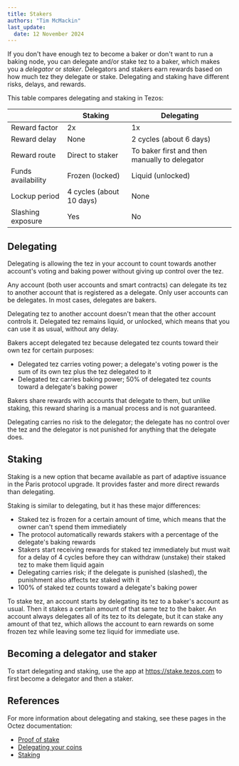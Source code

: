 ```yaml
---
title: Stakers
authors: "Tim McMackin"
last_update:
  date: 12 November 2024
---
```


If you don't have enough tez to become a baker or don't want to run a baking node, you can delegate and/or stake tez to a baker, which makes you a _delegator_ or _staker_.
Delegators and stakers earn rewards based on how much tez they delegate or stake.
Delegating and staking have different risks, delays, and rewards.

This table compares delegating and staking in Tezos:

&nbsp; | Staking | Delegating
--- | --- | ---
Reward factor | 2x | 1x
Reward delay | None | 2 cycles (about 6 days)
Reward route | Direct to staker | To baker first and then manually to delegator
Funds availability | Frozen (locked) | Liquid (unlocked)
Lockup period | 4 cycles (about 10 days) | None
Slashing exposure | Yes | No

## Delegating

Delegating is allowing the tez in your account to count towards another account's voting and baking power without giving up control over the tez.

Any account (both user accounts and smart contracts) can delegate its tez to another account that is registered as a delegate.
Only user accounts can be delegates.
In most cases, delegates are bakers.

Delegating tez to another account doesn't mean that the other account controls it.
Delegated tez remains liquid, or unlocked, which means that you can use it as usual, without any delay.

Bakers accept delegated tez because delegated tez counts toward their own tez for certain purposes:

- Delegated tez carries voting power; a delegate's voting power is the sum of its own tez plus the tez delegated to it
- Delegated tez carries baking power; 50% of delegated tez counts toward a delegate's baking power

Bakers share rewards with accounts that delegate to them, but unlike staking, this reward sharing is a manual process and is not guaranteed.

Delegating carries no risk to the delegator; the delegate has no control over the tez and the delegator is not punished for anything that the delegate does.

## Staking

Staking is a new option that became available as part of adaptive issuance in the Paris protocol upgrade.
It provides faster and more direct rewards than delegating.

Staking is similar to delegating, but it has these major differences:

- Staked tez is frozen for a certain amount of time, which means that the owner can't spend them immediately
- The protocol automatically rewards stakers with a percentage of the delegate's baking rewards
- Stakers start receiving rewards for staked tez immediately but must wait for a delay of 4 cycles before they can withdraw (unstake) their staked tez to make them liquid again
- Delegating carries risk; if the delegate is punished (slashed), the punishment also affects tez staked with it
- 100% of staked tez counts toward a delegate's baking power

To stake tez, an account starts by delegating its tez to a baker's account as usual.
Then it stakes a certain amount of that same tez to the baker.
An account always delegates all of its tez to its delegate, but it can stake any amount of that tez, which allows the account to earn rewards on some frozen tez while leaving some tez liquid for immediate use.

## Becoming a delegator and staker

To start delegating and staking, use the app at https://stake.tezos.com to first become a delegator and then a staker.

## References

For more information about delegating and staking, see these pages in the Octez documentation:

- [Proof of stake](https://tezos.gitlab.io/alpha/proof_of_stake.html)
- [Delegating your coins](https://tezos.gitlab.io/introduction/howtorun.html#delegating-your-coins)
- [Staking](https://tezos.gitlab.io/alpha/staking.html)
